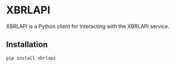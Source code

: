 # XBRLAPI

XBRLAPI is a Python client for interacting with the XBRLAPI service.

## Installation

```bash
pip install xbrlapi
